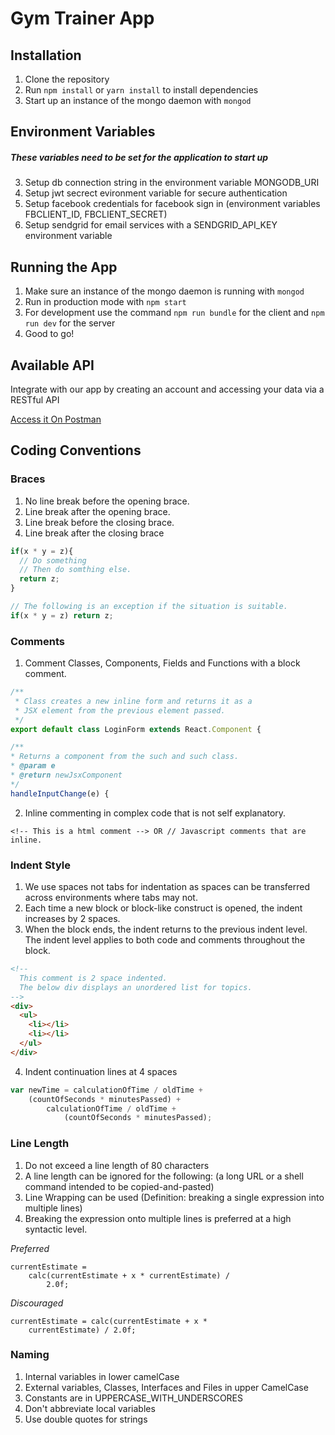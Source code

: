 # Gym Trainer App

## Installation
1. Clone the repository
2. Run `npm install` or `yarn install` to install dependencies
3. Start up an instance of the mongo daemon with `mongod`

## Environment Variables
##### These variables need to be set for the application to start up
3. Setup db connection string in the environment variable MONGODB_URI
4. Setup jwt secrect evironment variable for secure authentication
5. Setup facebook credentials for facebook sign in (environment variables FBCLIENT_ID, FBCLIENT_SECRET)
6. Setup sendgrid for email services with a SENDGRID_API_KEY environment variable

## Running the App
1. Make sure an instance of the mongo daemon is running with `mongod`
2. Run in production mode with `npm start`
3. For development use the command `npm run bundle` for the client and `npm run dev` for the server
4. Good to go!

## Available API

Integrate with our app by creating an account and accessing your data via a RESTful API

[Access it On Postman](https://documenter.getpostman.com/view/81219/edge-gym-public/71B5DbJ)


## Coding Conventions
### Braces
1. No line break before the opening brace.
2. Line break after the opening brace.
3. Line break before the closing brace.
4. Line break after the closing brace
```javascript
if(x * y = z){
  // Do something
  // Then do somthing else.
  return z;
}

// The following is an exception if the situation is suitable.
if(x * y = z) return z;
```
### Comments
1. Comment Classes, Components, Fields and Functions with a block comment.
```javascript
/**
 * Class creates a new inline form and returns it as a
 * JSX element from the previous element passed.
 */
export default class LoginForm extends React.Component {

/**
* Returns a component from the such and such class.  
* @param e
* @return newJsxComponent
*/
handleInputChange(e) {
```  

2. Inline commenting in complex code that is not self explanatory.
```
<!-- This is a html comment --> OR // Javascript comments that are inline.
```

### Indent Style
1. We use spaces not tabs for indentation as spaces can be transferred across environments where tabs may not.
2. Each time a new block or block-like construct is opened, the indent increases by 2 spaces.
3. When the block ends, the indent returns to the previous indent level. The indent level applies to both code and comments throughout the block.
```html
<!--
  This comment is 2 space indented.
  The below div displays an unordered list for topics.
-->
<div>
  <ul>
    <li></li>
    <li></li>
  </ul>
</div>
```
4. Indent continuation lines at 4 spaces
```javascript
var newTime = calculationOfTime / oldTime +
    (countOfSeconds * minutesPassed) +
        calculationOfTime / oldTime +
            (countOfSeconds * minutesPassed);
```
### Line Length
1. Do not exceed a line length of 80 characters
2. A line length can be ignored for the following: (a long URL or a shell command intended to be copied-and-pasted)
3. Line Wrapping can be used (Definition: breaking a single expression into multiple lines)
4. Breaking the expression onto multiple lines is preferred at a high syntactic level.

*Preferred*
```
currentEstimate =
    calc(currentEstimate + x * currentEstimate) /
        2.0f;
```
*Discouraged*
```
currentEstimate = calc(currentEstimate + x *
    currentEstimate) / 2.0f;
```
### Naming
1. Internal variables in lower camelCase
2. External variables, Classes, Interfaces and Files in upper CamelCase
3. Constants are in UPPERCASE_WITH_UNDERSCORES
4. Don't abbreviate local variables
5. Use double quotes for strings
